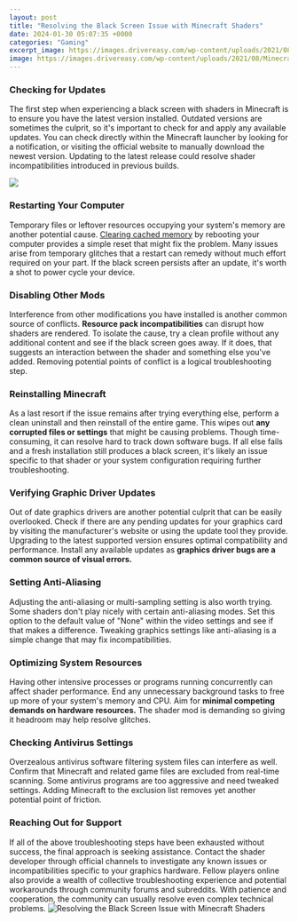 ```yaml
---
layout: post
title: "Resolving the Black Screen Issue with Minecraft Shaders"
date: 2024-01-30 05:07:35 +0000
categories: "Gaming"
excerpt_image: https://images.drivereasy.com/wp-content/uploads/2021/08/Minecraft-1.17.jpg
image: https://images.drivereasy.com/wp-content/uploads/2021/08/Minecraft-1.17.jpg
---
```


### Checking for Updates
The first step when experiencing a black screen with shaders in Minecraft is to ensure you have the latest version installed. Outdated versions are sometimes the culprit, so it's important to check for and apply any available updates. You can check directly within the Minecraft launcher by looking for a notification, or visiting the official website to manually download the newest version. Updating to the latest release could resolve shader incompatibilities introduced in previous builds.

![](https://i.redd.it/v5cyr7kjldn31.png)
### Restarting Your Computer
Temporary files or leftover resources occupying your system's memory are another potential cause. [Clearing cached memory](https://store.fi.io.vn/i-am-your-friend-your-partner-your-beauceron-dog-mom-dad-1) by rebooting your computer provides a simple reset that might fix the problem. Many issues arise from temporary glitches that a restart can remedy without much effort required on your part. If the black screen persists after an update, it's worth a shot to power cycle your device. 
### Disabling Other Mods
Interference from other modifications you have installed is another common source of conflicts. **Resource pack incompatibilities** can disrupt how shaders are rendered. To isolate the cause, try a clean profile without any additional content and see if the black screen goes away. If it does, that suggests an interaction between the shader and something else you've added. Removing potential points of conflict is a logical troubleshooting step.
### Reinstalling Minecraft
As a last resort if the issue remains after trying everything else, perform a clean uninstall and then reinstall of the entire game. This wipes out **any corrupted files or settings** that might be causing problems. Though time-consuming, it can resolve hard to track down software bugs. If all else fails and a fresh installation still produces a black screen, it's likely an issue specific to that shader or your system configuration requiring further troubleshooting.
### Verifying Graphic Driver Updates  
Out of date graphics drivers are another potential culprit that can be easily overlooked. Check if there are any pending updates for your graphics card by visiting the manufacturer's website or using the update tool they provide. Upgrading to the latest supported version ensures optimal compatibility and performance. Install any available updates as **graphics driver bugs are a common source of visual errors.**
### Setting Anti-Aliasing  
Adjusting the anti-aliasing or multi-sampling setting is also worth trying. Some shaders don't play nicely with certain anti-aliasing modes. Set this option to the default value of "None" within the video settings and see if that makes a difference. Tweaking graphics settings like anti-aliasing is a simple change that may fix incompatibilities. 
### Optimizing System Resources
Having other intensive processes or programs running concurrently can affect shader performance. End any unnecessary background tasks to free up more of your system's memory and CPU. Aim for **minimal competing demands on hardware resources.** The shader mod is demanding so giving it headroom may help resolve glitches.
### Checking Antivirus Settings
Overzealous antivirus software filtering system files can interfere as well. Confirm that Minecraft and related game files are excluded from real-time scanning. Some antivirus programs are too aggressive and need tweaked settings. Adding Minecraft to the exclusion list removes yet another potential point of friction.
### Reaching Out for Support  
If all of the above troubleshooting steps have been exhausted without success, the final approach is seeking assistance. Contact the shader developer through official channels to investigate any known issues or incompatibilities specific to your graphics hardware. Fellow players online also provide a wealth of collective troubleshooting experience and potential workarounds through community forums and subreddits. With patience and cooperation, the community can usually resolve even complex technical problems.
![Resolving the Black Screen Issue with Minecraft Shaders](https://images.drivereasy.com/wp-content/uploads/2021/08/Minecraft-1.17.jpg)
